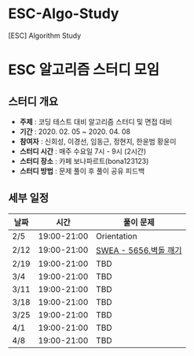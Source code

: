 # ESC-Algo-Study
[ESC] Algorithm Study

# ESC 알고리즘 스터디 모임

## 스터디 개요
* **주제** : 코딩 테스트 대비 알고리즘 스터디 및 면접 대비
* **기간** : 2020. 02. 05 ~ 2020. 04. 08
* **참여자** : 신희성, 이경선, 임동근, 정현지, 한윤범 황윤미
* **스터디 시간** : 매주 수요일 7시 - 9시 (2시간)
* **스터디 장소** : 카페 보나파르트(bona123123)
* **스터디 방법** : 문제 풀이 후 풀이 공유 피드백

## 세부 일정
|날짜|시간|풀이 문제|
|----|---------|---------------------------------------------------|
|2/5|19:00-21:00|Orientation|
|2/12|19:00-21:00|[SWEA - 5656.벽돌 깨기](https://swexpertacademy.com/main/code/problem/problemDetail.do?contestProbId=AWXRQm6qfL0DFAUo)|
|2/19|19:00-21:00|TBD|
|3/4|19:00-21:00|TBD|
|3/11|19:00-21:00|TBD|
|3/18|19:00-21:00|TBD|
|3/25|19:00-21:00|TBD|
|4/1|19:00-21:00|TBD|
|4/8|19:00-21:00|TBD|

